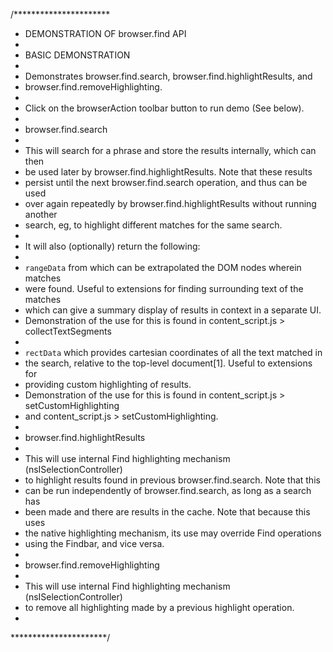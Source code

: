 /**********************
 * DEMONSTRATION OF browser.find API
 *
 * BASIC DEMONSTRATION
 *
 * Demonstrates browser.find.search, browser.find.highlightResults, and
 * browser.find.removeHighlighting.
 *
 * Click on the browserAction toolbar button to run demo (See below).
 *
 * browser.find.search
 *
 * This will search for a phrase and store the results internally, which can then
 *   be used later by browser.find.highlightResults.  Note that these results
 *   persist until the next browser.find.search operation, and thus can be used
 *   over again repeatedly by browser.find.highlightResults without running another
 *   search, eg, to highlight different matches for the same search.
 *
 *   It will also (optionally) return the following:
 *
 *   `rangeData` from which can be extrapolated the DOM nodes wherein matches
 *   were found.  Useful to extensions for finding surrounding text of the matches
 *   which can give a summary display of results in context in a separate UI.
 *   Demonstration of the use for this is found in content_script.js > collectTextSegments
 *
 *   `rectData` which provides cartesian coordinates of all the text matched in
 *   the search, relative to the top-level document[1].  Useful to extensions for
 *   providing custom highlighting of results.
 *   Demonstration of the use for this is found in content_script.js > setCustomHighlighting
 *   and content_script.js > setCustomHighlighting.
 *
 * browser.find.highlightResults
 *
 * This will use internal Find highlighting mechanism (nsISelectionController)
 *   to highlight results found in previous browser.find.search.  Note that this
 *   can be run independently of browser.find.search, as long as a search has
 *   been made and there are results in the cache.  Note that because this uses
 *   the native highlighting mechanism, its use may override Find operations
 *   using the Findbar, and vice versa.
 *
 * browser.find.removeHighlighting
 *
 * This will use internal Find highlighting mechanism (nsISelectionController)
 *   to remove all highlighting made by a previous highlight operation.
 *
 **********************/

